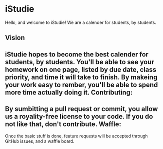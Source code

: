 iStudie
=====
Hello, and welcome to iStudie! We are a calender for students, by students.

Vision
-------
iStudie hopes to become the best calender for students, by students. You'll be able to see your homework on one page, listed by due date, class priority, and time it will take to finish. By makeing your work easy to rember, you'll be able to spend more time actually doing it.
Contributing:
----------------
By sumbitting a pull request or commit, you allow us a royality-free license to your code. If you do not like that, don't contribute.
Waffle:
--------
Once the basic stuff is done, feature requests will be accepted through GitHub issues, and a waffle board.
